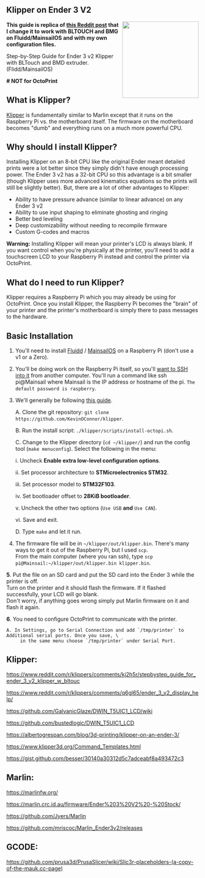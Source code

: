 ## Klipper on Ender 3 V2 

<img align="right" width=200 src="https://raw.githubusercontent.com/BenD780x9/Marlin_Ender3v2/Ender3v2-Released/buildroot/share/pixmaps/Ender-3V2.jpg" />

**This guide is replica of [this Reddit post](https://www.reddit.com/r/klippers/comments/kj2h5r/stepbystep_guide_for_ender_3_v2_klipper_w_bltouch/)
  that I change it to work with BLTOUCH and BMG on Fluidd/MainsailOS and with my own configuration files.**

Step-by-Step Guide for Ender 3 v2 Klipper with BLTouch and BMD extruder. (Flidd/MainsailOS) 
  
  **# NOT for OctoPrint**

## **What is Klipper?**

[Klipper](https://www.klipper3d.org/)
is fundamentally similar to Marlin except that it runs on the Raspberry
Pi vs. the motherboard itself. The firmware on the motherboard becomes "dumb" 
and everything runs on a much more powerful CPU.


## **Why should I install Klipper?**

Installing Klipper on an 8-bit CPU like the original Ender meant 
detailed prints were a lot better since they simply didn't have enough 
processing power. The Ender 3 v2 has a 32-bit CPU so this advantage is a
bit smaller (though Klipper uses more advanced kinematics equations so 
the prints will still be slightly better). But, there are a lot of other
advantages to Klipper:

  * Ability to have pressure advance (similar to linear advance) on any Ender 3 v2
  * Ability to use input shaping to eliminate ghosting and ringing
  * Better bed leveling
  * Deep customizability without needing to recompile firmware
  * Custom G-codes and macros

**Warning:** Installing 
Klipper will mean your printer's LCD is always blank. If you want 
control when you're physically at the printer, you'll need to add a 
touchscreen LCD to your Raspberry Pi instead and control the printer via
OctoPrint.


## **What do I need to run Klipper?**

Klipper requires a Raspberry Pi which you may already be using for OctoPrint. 
Once you install Klipper, the Raspberry Pi becomes the "brain" of your printer 
and the printer's motherboard is simply there to pass messages to the hardware.


## **Basic Installation**

1. You'll need to install [Fluidd](https://docs.fluidd.xyz/) / [MainsailOS](https://docs.mainsail.xyz/setup/mainsail-os) on a Raspberry Pi (don't use a v1 or a Zero).
2. You'll be doing work on the Raspberry Pi itself, so you'll [want to SSH into it](https://www.raspberrypi.org/documentation/remote-access/ssh/) from another computer. 
  You'll run a command like ssh pi@Mainsail where Mainsail is the IP address or hostname of the pi. 
  `The default password is raspberry`.
3. We'll generally be following [this guide](https://www.klipper3d.org/Installation.html).

      A. Clone the git repository: `git clone https://github.com/KevinOConnor/klipper`.
  
      B. Run the install script: `./klipper/scripts/install-octopi.sh`.
      
      C. Change to the Klipper directory (`cd ~/klipper/`) and run the config tool (`make menuconfig`). Select the following in the menu:
            
      i. Uncheck **Enable extra low-level configuration options**.
           
     ii. Set processor architecture to **STMicroelectronics STM32**.
            
    iii. Set processor model to **STM32F103**.
            
     iv. Set bootloader offset to **28KiB bootloader**.
            
      v. Uncheck the other two options (`Use USB` **and** `Use CAN`).
             
     vi. Save and exit.
     
     D. Type `make` and let it run.


4. The firmware file will be in `~/klipper/out/klipper.bin`. There's many ways to get it out of the Raspberry Pi, but I used `scp`. \
    From the main computer (where you ran ssh), type `scp pi@Mainsail:~/klipper/out/klipper.bin klipper.bin`.

**5**. Put the file on an SD card and put the SD card into the Ender 3 while the printer is off. \
       Turn on the printer and it should flash the firmware. If it flashed successfully, your LCD will go blank. \
       Don't worry, if anything goes wrong simply put Marlin firmware on it and flash it again.

**6**. You need to configure OctoPrint to communicate with the printer.

    A. In Settings, go to Serial Connection and add `/tmp/printer` to Additional serial ports. Once you save, \
         in the same menu choose `/tmp/printer` under Serial Port.
   
   
   
   
  ## Klipper:

   https://www.reddit.com/r/klippers/comments/kj2h5r/stepbystep_guide_for_ender_3_v2_klipper_w_bltouc
    
   https://www.reddit.com/r/klippers/comments/q6gl65/ender_3_v2_display_help/
    
   https://github.com/GalvanicGlaze/DWIN_T5UIC1_LCD/wiki
    
   https://github.com/bustedlogic/DWIN_T5UIC1_LCD
    
   https://albertogrespan.com/blog/3d-printing/klipper-on-an-ender-3/
    
   https://www.klipper3d.org/Command_Templates.html
    
   https://gist.github.com/besser/30140a30312d5c7adceabf8a493472c3
    
    
  ## Marlin:
  
   https://marlinfw.org/
   
   https://marlin.crc.id.au/firmware/Ender%203%20V2%20-%20Stock/
       
   https://github.com/Jyers/Marlin
       
   https://github.com/mriscoc/Marlin_Ender3v2/releases
  
  ## GCODE:
  
   https://github.com/prusa3d/PrusaSlicer/wiki/Slic3r-placeholders-(a-copy-of-the-mauk.cc-page)
  
